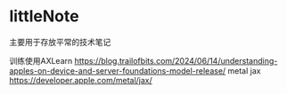 # littleNote
主要用于存放平常的技术笔记

训练使用AXLearn
https://blog.trailofbits.com/2024/06/14/understanding-apples-on-device-and-server-foundations-model-release/
metal jax
https://developer.apple.com/metal/jax/
